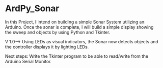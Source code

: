 # ArdPy_Sonar
In this Project, I intend on building a simple Sonar System utilizing an Arduino.
Once the sonar is complete, I will build a simple display showing the sweep and objects by using Python and Tkinter. 


V 1.0--> Using LEDs as visual indicators, the Sonar now detects objects and the controller displays it by lighting LEDs.

Next steps: Write the Tkinter program to be able to read/write from the Arduino Serial Monitor. 

